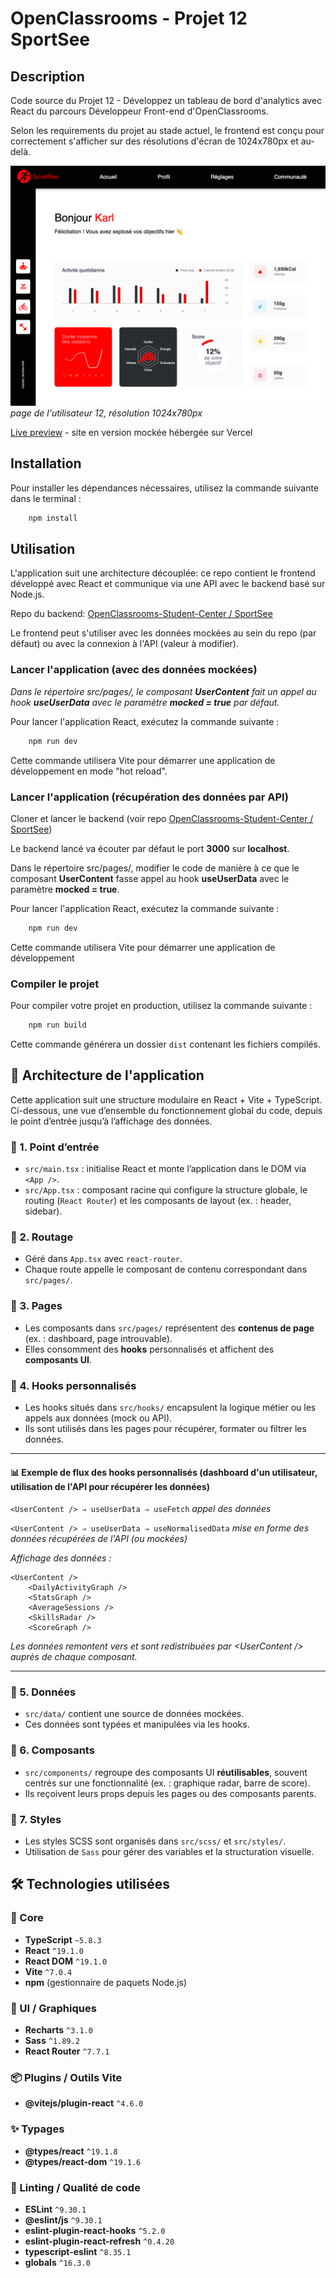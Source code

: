 # OpenClassrooms - Projet 12 SportSee

## Description

Code source du Projet 12 - Développez un tableau de bord d'analytics avec React du parcours Développeur Front-end d'OpenClassrooms.

Selon les requirements du projet au stade actuel, le frontend est conçu pour 
correctement s'afficher sur des résolutions d'écran de 1024x780px et au-delà.

![1024x780 screenshot](./sportsee/public/assets/screenshot_1024x780.png)
_page de l'utilisateur 12, résolution 1024x780px_

[Live preview](https://oc-p12-sportsee-git-dev-muczs-projects.vercel.app/user/12) - site en version 
mockée hébergée sur Vercel

## Installation

Pour installer les dépendances nécessaires, utilisez la commande suivante dans le terminal :

```bash
    npm install
```

## Utilisation

L'application suit une architecture découplée: ce repo contient le frontend 
développé avec React et communique via une API avec le backend basé sur Node.js.

Repo du backend: [OpenClassrooms-Student-Center / SportSee](https://github.com/OpenClassrooms-Student-Center/SportSee)

Le frontend peut s'utiliser avec les données mockées au sein du repo
(par défaut) ou avec la connexion à l'API (valeur à modifier).

### Lancer l'application (avec des données mockées)

_Dans le répertoire src/pages/, le composant **UserContent** fait un appel au 
hook **useUserData** avec le paramètre **mocked = true** par défaut._

Pour lancer l'application React, exécutez la commande suivante :

```bash
    npm run dev
```

Cette commande utilisera Vite pour démarrer une application de développement en mode "hot reload".

### Lancer l'application (récupération des données par API)

Cloner et lancer le backend (voir repo [OpenClassrooms-Student-Center / 
SportSee](https://github.com/OpenClassrooms-Student-Center/SportSee))

Le backend lancé va écouter par défaut le port **3000** sur **localhost**.

Dans le répertoire src/pages/, modifier le code de manière à ce que le 
composant **UserContent** fasse appel au hook **useUserData** avec le 
paramètre **mocked = true**.

Pour lancer l'application React, exécutez la commande suivante :

```bash
    npm run dev
```

Cette commande utilisera Vite pour démarrer une application de développement

### Compiler le projet

Pour compiler votre projet en production, utilisez la commande suivante :

```bash
    npm run build
```

Cette commande générera un dossier `dist` contenant les fichiers compilés.

## 🧭 Architecture de l'application

Cette application suit une structure modulaire en React + Vite + TypeScript. Ci-dessous, une vue d’ensemble du fonctionnement global du code, depuis le point d’entrée jusqu’à l’affichage des données.

### 🔹 1. Point d’entrée

- `src/main.tsx` : initialise React et monte l’application dans le DOM via `<App />`.
- `src/App.tsx` : composant racine qui configure la structure globale, le routing (`React Router`) et les composants de layout (ex. : header, sidebar).

### 🔹 2. Routage

- Géré dans `App.tsx` avec `react-router`.
- Chaque route appelle le composant de contenu correspondant dans `src/pages/`.

### 🔹 3. Pages

- Les composants dans `src/pages/` représentent des **contenus de page** (ex. : 
  dashboard, page introuvable).
- Elles consomment des **hooks** personnalisés et affichent des **composants UI**.

### 🔹 4. Hooks personnalisés

- Les hooks situés dans `src/hooks/` encapsulent la logique métier ou les appels aux données (mock ou API).
- Ils sont utilisés dans les pages pour récupérer, formater ou filtrer les données.

---

#### 📊 Exemple de flux des hooks personnalisés (dashboard d'un utilisateur, utilisation de l'API pour récupérer les données)

`<UserContent /> ⇒ useUserData ⇒ useFetch` _appel des données_

`<UserContent /> ⇒ useUserData ⇒ useNormalisedData` _mise en forme des 
données récupérées de l'API (ou mockées)_

_Affichage des données :_
```
<UserContent />
    <DailyActivityGraph />
    <StatsGraph />
    <AverageSessions />
    <SkillsRadar />
    <ScoreGraph />
```

_Les données remontent vers et sont redistribuées par \<UserContent /> 
auprès de chaque composant._

---

### 🔹 5. Données

- `src/data/` contient une source de données mockées.
- Ces données sont typées et manipulées via les hooks.

### 🔹 6. Composants

- `src/components/` regroupe des composants UI **réutilisables**, souvent centrés sur une fonctionnalité (ex. : graphique radar, barre de score).
- Ils reçoivent leurs props depuis les pages ou des composants parents.

### 🔹 7. Styles

- Les styles SCSS sont organisés dans `src/scss/` et `src/styles/`.
- Utilisation de `Sass` pour gérer des variables et la structuration visuelle.


## 🛠️ Technologies utilisées

### 🔧 Core
- **TypeScript** `~5.8.3`
- **React** `^19.1.0`
- **React DOM** `^19.1.0`
- **Vite** `^7.0.4`
- **npm** (gestionnaire de paquets Node.js)

### 🎨 UI / Graphiques
- **Recharts** `^3.1.0`
- **Sass** `^1.89.2`
- **React Router** `^7.7.1`

### 📦 Plugins / Outils Vite
- **@vitejs/plugin-react** `^4.6.0`

### ✨ Typages
- **@types/react** `^19.1.8`
- **@types/react-dom** `^19.1.6`

### 🧹 Linting / Qualité de code
- **ESLint** `^9.30.1`
- **@eslint/js** `^9.30.1`
- **eslint-plugin-react-hooks** `^5.2.0`
- **eslint-plugin-react-refresh** `^0.4.20`
- **typescript-eslint** `^8.35.1`
- **globals** `^16.3.0`

